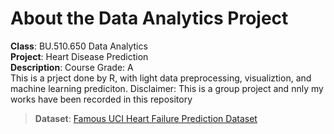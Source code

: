 # About the Data Analytics Project

**Class**: BU.510.650 Data Analytics<br />
**Project**: Heart Disease Prediction<br />
**Description**: Course Grade: A <br /> 
This is a prject done by R, with light data preprocessing, visualiztion, and machine learning prediciton. Disclaimer: This is a group project and nnly my works have been recorded in this repository<br />
> **Dataset**: [Famous UCI Heart Failure Prediction Dataset](https://www.kaggle.com/datasets/fedesoriano/heart-failure-prediction)
> 

